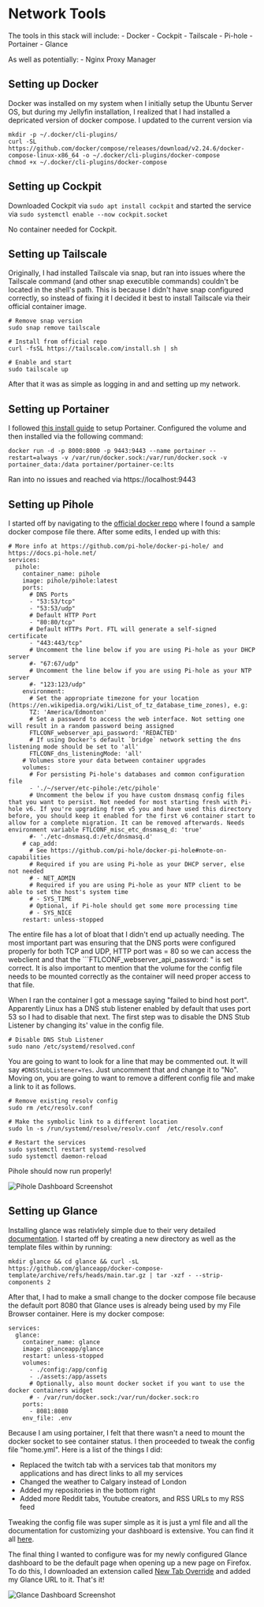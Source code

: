 # Network Tools

The tools in this stack will include:
    - Docker
    - Cockpit
    - Tailscale
    - Pi-hole
    - Portainer
    - Glance


As well as potentially:
    - Nginx Proxy Manager

## Setting up Docker

Docker was installed on my system when I initially setup the Ubuntu Server OS, but during my Jellyfin installation, I realized that I had installed a depricated version of docker compose. I updated to the current version via 

```
mkdir -p ~/.docker/cli-plugins/
curl -SL https://github.com/docker/compose/releases/download/v2.24.6/docker-compose-linux-x86_64 -o ~/.docker/cli-plugins/docker-compose
chmod +x ~/.docker/cli-plugins/docker-compose
```


## Setting up Cockpit

Downloaded Cockpit via ```sudo apt install cockpit``` and started the service via ```sudo systemctl enable --now cockpit.socket```

No container needed for Cockpit.

## Setting up Tailscale
Originally, I had installed Tailscale via snap, but ran into issues where the Tailscale command (and other snap executible commands) couldn't be located in the shell's path. This is because I didn't have snap configured correctly, so instead of fixing it I decided it best to install Tailscale via their official container image.

```
# Remove snap version
sudo snap remove tailscale

# Install from official repo
curl -fsSL https://tailscale.com/install.sh | sh

# Enable and start
sudo tailscale up
```

After that it was as simple as logging in and and setting up my network.

## Setting up Portainer
I followed [this install guide](https://docs.portainer.io/start/install-ce) to setup Portainer. Configured the volume and then installed via the following command: 

```docker run -d -p 8000:8000 -p 9443:9443 --name portainer --restart=always -v /var/run/docker.sock:/var/run/docker.sock -v portainer_data:/data portainer/portainer-ce:lts```

Ran into no issues and reached via https://localhost:9443

## Setting up Pihole

I started off by navigating to the [official docker repo](https://github.com/pi-hole/docker-pi-hole) where I found a sample docker compose file there. After some edits, I ended up with this:

```
# More info at https://github.com/pi-hole/docker-pi-hole/ and https://docs.pi-hole.net/
services:
  pihole:
    container_name: pihole
    image: pihole/pihole:latest
    ports:
      # DNS Ports
      - "53:53/tcp"
      - "53:53/udp"
      # Default HTTP Port
      - "80:80/tcp"
      # Default HTTPs Port. FTL will generate a self-signed certificate
      - "443:443/tcp"
      # Uncomment the line below if you are using Pi-hole as your DHCP server
      #- "67:67/udp"
      # Uncomment the line below if you are using Pi-hole as your NTP server
      #- "123:123/udp"
    environment:
      # Set the appropriate timezone for your location (https://en.wikipedia.org/wiki/List_of_tz_database_time_zones), e.g:
      TZ: 'America/Edmonton'
      # Set a password to access the web interface. Not setting one will result in a random password being assigned
      FTLCONF_webserver_api_password: 'REDACTED'
      # If using Docker's default `bridge` network setting the dns listening mode should be set to 'all'
      FTLCONF_dns_listeningMode: 'all'
    # Volumes store your data between container upgrades
    volumes:
      # For persisting Pi-hole's databases and common configuration file
      - './~/server/etc-pihole:/etc/pihole'
      # Uncomment the below if you have custom dnsmasq config files that you want to persist. Not needed for most starting fresh with Pi-hole v6. If you're upgrading from v5 you and have used this directory before, you should keep it enabled for the first v6 container start to allow for a complete migration. It can be removed afterwards. Needs environment variable FTLCONF_misc_etc_dnsmasq_d: 'true'
      #- './etc-dnsmasq.d:/etc/dnsmasq.d'
    # cap_add:
      # See https://github.com/pi-hole/docker-pi-hole#note-on-capabilities
      # Required if you are using Pi-hole as your DHCP server, else not needed
      # - NET_ADMIN
      # Required if you are using Pi-hole as your NTP client to be able to set the host's system time
      # - SYS_TIME
      # Optional, if Pi-hole should get some more processing time
      # - SYS_NICE
    restart: unless-stopped
```

The entire file has a lot of bloat that I didn't end up actually needing. The most important part was ensuring that the DNS ports were configured properly for both TCP and UDP, HTTP port was = 80 so we can access the webclient and that the ```FTLCONF_webserver_api_password: " is set correct. It is also important to mention that the volume for the config file needs to be mounted correctly as the container will need proper access to that file. 

When I ran the container I got a message saying "failed to bind host port". Apparently Linux has a DNS stub listener enabled by default that uses port 53 so I had to disable that next. The first step was to disable the DNS Stub Listener by changing its' value in the config file. 

```
# Disable DNS Stub Listener
sudo nano /etc/systemd/resolved.conf
```

You are going to want to look for a line that may be commented out. It will say ```#DNSStubListener=Yes```. Just uncomment that and change it to "No". Moving on, you are going to want to remove a different config file and make a link to it as follows.

```
# Remove existing resolv config
sudo rm /etc/resolv.conf

# Make the symbolic link to a different location
sudo ln -s /run/systemd/resolve/resolv.conf  /etc/resolv.conf

# Restart the services
sudo systemctl restart systemd-resolved
sudo systemctl daemon-reload
```

Pihole should now run properly!

![Pihole Dashboard Screenshot](../Photos/pihole.png)

## Setting up Glance

Installing glance was relativlely simple due to their very detailed [documentation](https://github.com/glanceapp/glance/tree/main?tab=readme-ov-file#installation). I started off by creating a new directory as well as the template files within by running: 

```
mkdir glance && cd glance && curl -sL https://github.com/glanceapp/docker-compose-template/archive/refs/heads/main.tar.gz | tar -xzf - --strip-components 2
```

After that, I had to make a small change to the docker compose file because the default port 8080 that Glance uses is already being used by my File Browser container. Here is my docker compose:

```
services:
  glance:
    container_name: glance
    image: glanceapp/glance
    restart: unless-stopped
    volumes:
      - ./config:/app/config
      - ./assets:/app/assets
      # Optionally, also mount docker socket if you want to use the docker containers widget
      # - /var/run/docker.sock:/var/run/docker.sock:ro
    ports:
      - 8081:8080
    env_file: .env
```

Because I am using portainer, I felt that there wasn't a need to mount the docker socket to see container status. I then proceeded to tweak the config file "home.yml". Here is a list of the things I did:

- Replaced the twitch tab with a services tab that monitors my applications and has direct links to all my services
- Changed the weather to Calgary instead of London
- Added my repositories in the bottom right
- Added more Reddit tabs, Youtube creators, and RSS URLs to my RSS feed

Tweaking the config file was super simple as it is just a yml file and all the documentation for customizing your dashboard is extensive. You can find it all [here](https://github.com/glanceapp/glance/blob/main/docs/configuration.md#configuring-glance).

The final thing I wanted to configure was for my newly configured Glance dashboard to be the default page when opening up a new page on Firefox. To do this, I downloaded an extension called [New Tab Override](https://addons.mozilla.org/en-US/firefox/addon/new-tab-override/) and added my Glance URL to it. That's it!

![Glance Dashboard Screenshot](../Photos/Screenshot%202025-08-02%20135703.jpg)
